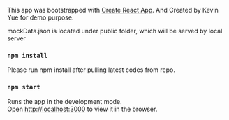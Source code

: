 This app was bootstrapped with [Create React App](https://github.com/facebook/create-react-app).
And Created by Kevin Yue for demo purpose.

mockData.json is located under public folder, which will be served by local server

### `npm install`

Please run npm install after pulling latest codes from repo.

### `npm start`

Runs the app in the development mode.<br>
Open [http://localhost:3000](http://localhost:3000) to view it in the browser.

